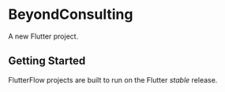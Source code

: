 # BeyondConsulting

A new Flutter project.

## Getting Started

FlutterFlow projects are built to run on the Flutter _stable_ release.
